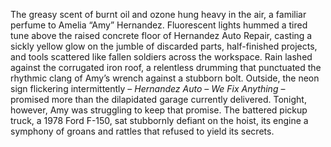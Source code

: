 The greasy scent of burnt oil and ozone hung heavy in the air, a familiar perfume to Amelia “Amy” Hernandez.  Fluorescent lights hummed a tired tune above the raised concrete floor of Hernandez Auto Repair, casting a sickly yellow glow on the jumble of discarded parts, half-finished projects, and tools scattered like fallen soldiers across the workspace.  Rain lashed against the corrugated iron roof, a relentless drumming that punctuated the rhythmic clang of Amy’s wrench against a stubborn bolt.  Outside, the neon sign flickering intermittently –  *Hernandez Auto – We Fix Anything* – promised more than the dilapidated garage currently delivered.  Tonight, however, Amy was struggling to keep that promise.  The battered pickup truck, a 1978 Ford F-150, sat stubbornly defiant on the hoist, its engine a symphony of groans and rattles that refused to yield its secrets.
